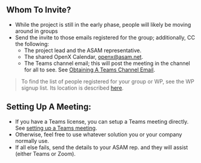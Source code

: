 
## Whom To Invite?
- While the project is still in the early phase, people will likely be moving around in groups
- Send the invite to those emails registered for the group; additionally, CC the following:
  - The project lead and the ASAM representative.
  - The shared OpenX Calendar, openx@asam.net.
  - The Teams channel email; this will post the meeting in the channel for all to see. See [Obtaining A Teams Channel Email](ObtainMailInTeams.adoc).

>To find the list of people registered for your group or WP, see the WP signup list. Its location is described [here](/docs/project_guidelines/Microsoft-Teams-and-Sharepoint#user-content-teams-channels-file-structure).

## Setting Up A Meeting:
- If you have a Teams license, you can setup a Teams meeting directly. See [setting up a Teams meeting](/docs/project_guidelines/Microsoft-Teams-and-Sharepoint#user-content-setting-up-a-meeting).
- Otherwise, feel free to use whatever solution you or your company normally use.
- If all else fails, send the details to your ASAM rep. and they will assist (either Teams or Zoom).
